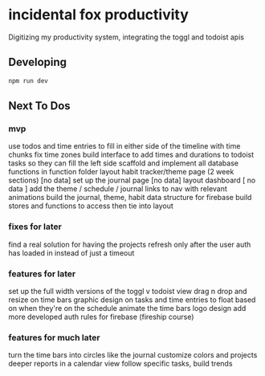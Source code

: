 # incidental fox productivity

Digitizing my productivity system, integrating the toggl and todoist apis

## Developing

```bash
npm run dev
```

## Next To Dos

### mvp

use todos and time entries to fill in either side of the timeline with time chunks
fix time zones
build interface to add times and durations to todoist tasks so they can fill the left side
scaffold and implement all database functions in function folder
layout habit tracker/theme page (2 week sections) [no data]
set up the journal page [no data]
layout dashboard [ no data ]
add the theme / schedule / journal links to nav with relevant animations
build the journal, theme, habit data structure for firebase
build stores and functions to access then tie into layout

### fixes for later

find a real solution for having the projects refresh only after the user auth has loaded in instead of just a timeout

### features for later

set up the full width versions of the toggl v todoist view
drag n drop and resize on time bars
graphic design on tasks and time entries to float based on when they're on the schedule
animate the time bars
logo design
add more developed auth rules for firebase (fireship course)

### features for much later

turn the time bars into circles like the journal
customize colors and projects
deeper reports in a calendar view
follow specific tasks, build trends
